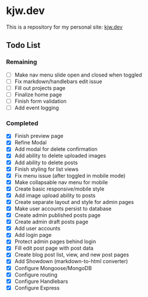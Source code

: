 # kjw.dev

This is a repository for my personal site: [kjw.dev](https://kjw.dev)

## Todo List

### Remaining

- [ ] Make nav menu slide open and closed when toggled
- [ ] Fix markdown/handlebars edit issue
- [ ] Fill out projects page
- [ ] Finalize home page
- [ ] Finish form validation
- [ ] Add event logging

### Completed

- [X] Finish preview page
- [X] Refine Modal
- [X] Add modal for delete confirmation
- [X] Add ability to delete uploaded images
- [X] Add ability to delete posts
- [X] Finish styling for list views
- [X] Fix menu issue (after toggled in mobile mode)
- [X] Make collapsable nav menu for mobile
- [X] Create basic responsive/mobile style
- [X] Add image upload ability to posts
- [X] Create separate layout and style for admin pages
- [X] Make user accounts persist to database
- [X] Create admin published posts page
- [X] Create admin draft posts page
- [X] Add user accounts
- [X] Add login page
- [X] Protect admin pages behind login
- [X] Fill edit post page with post data
- [X] Create blog post list, view, and new post pages
- [X] Add Showdown (markdown-to-html converter)
- [X] Configure Mongoose/MongoDB
- [X] Configure routing
- [X] Configure Handlebars
- [X] Configure Express
